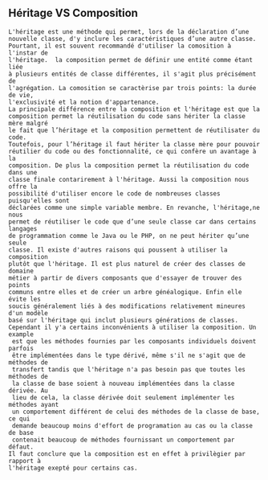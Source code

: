 ## Héritage VS Composition

	L'héritage est une méthode qui permet, lors de la déclaration d’une 
	nouvelle classe, d'y inclure les caractéristiques d’une autre classe. 
	Pourtant, il est souvent recommandé d'utiliser la comosition à l'instar de 
	l'héritage.  la composition permet de définir une entité comme étant liée 
	à plusieurs entités de classe différentes, il s'agit plus précisément de 
	l'agrégation. La comosition se caractèrise par trois points: la durée de vie, 
	l'exclusivité et la notion d'appartenance.
	La principale différence entre la composition et l'héritage est que la 
	composition permet la réutilisation du code sans hériter la classe mère malgré 
	le fait que l’héritage et la composition permettent de réutilisater du code. 
	Toutefois, pour l’héritage il faut hériter la classe mère pour pouvoir 
	réutilier du code ou des fonctionnalité, ce qui confère un avantage à la 
	composition. De plus la composition permet la réutilisation du code dans une 
	classe finale contarirement à l'héritage. Aussi la composition nous offre la 
	possibilité d'utiliser encore le code de nombreuses classes puisqu'elles sont 
	déclarées comme une simple variable membre. En revanche, l'héritage,ne nous 
	permet de réutiliser le code que d’une seule classe car dans certains langages 
	de programmation comme le Java ou le PHP, on ne peut hériter qu’une seule 
	classe. Il existe d'autres raisons qui poussent à utiliser la composition 
	plutôt que l'héritage. Il est plus naturel de créer des classes de domaine 
	métier à partir de divers composants que d'essayer de trouver des points 
	communs entre elles et de créer un arbre généalogique. Enfin elle évite les 
	soucis généralement liés à des modifications relativement mineures d'un modèle 
	basé sur l'héritage qui inclut plusieurs générations de classes.
	Cependant il y'a certains inconvénients à utiliser la composition. Un example
	 est que les méthodes fournies par les composants individuels doivent parfois 
	 être implémentées dans le type dérivé, même s'il ne s'agit que de méthodes de 
	 transfert tandis que l'héritage n'a pas besoin pas que toutes les méthodes de 
	 la classe de base soient à nouveau implémentées dans la classe dérivée. Au 
	 lieu de cela, la classe dérivée doit seulement implémenter les méthodes ayant 
	 un comportement différent de celui des méthodes de la classe de base, ce qui 
	 demande beaucoup moins d'effort de programation au cas ou la classe de base 
	 contenait beaucoup de méthodes fournissant un comportement par défaut. 
	Il faut conclure que la composition est en effet à privilègier par rapport à 
	l'héritage exepté pour certains cas.
	